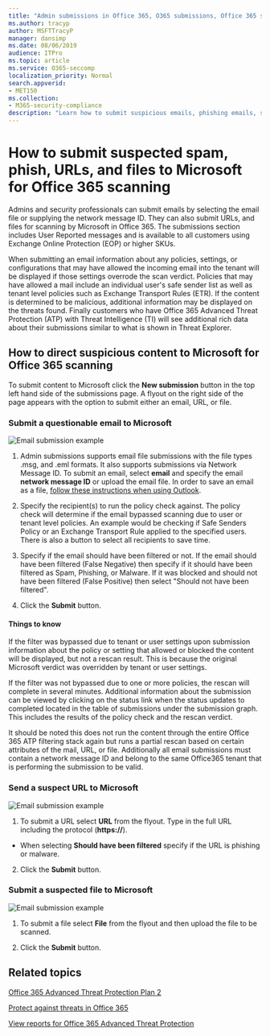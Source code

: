```yaml
---
title: "Admin submissions in Office 365, O365 submissions, Office 365 spam problem, O365 false negative, submit phish in office 365, submit email for scanning, suspicious email in Office 365, scan a mail, have Microsoft scan for phish, have Microsoft scan for spam, submit e-mail, submit email, dodgy email, bad actor mail, suspicious, untrusted mail, report phish emails to Microsoft, report phish emails to Microsoft, report malicious email to Microsoft, report scam email to Microsoft, report malware in email to Microsoft, spam email in inbox office 365, virus in email office 365"
ms.author: tracyp
author: MSFTTracyP
manager: dansimp
ms.date: 08/06/2019
audience: ITPro
ms.topic: article
ms.service: O365-seccomp
localization_priority: Normal
search.appverid:
- MET150  
ms.collection:
- M365-security-compliance
description: "Learn how to submit suspicious emails, phishing emails, spam emails, URLs, and files from an Office 365 tenant to Microsoft for scanning."
---
```


# How to submit suspected spam, phish, URLs, and files to Microsoft for Office 365 scanning
Admins and security professionals can submit emails by selecting the email file or supplying the network message ID. They can also submit URLs, and files for scanning by Microsoft in Office 365. The submissions section includes User Reported messages and is available to all customers using Exchange Online Protection (EOP) or higher SKUs.

When submitting an email information about any policies, settings, or configurations that may have allowed the incoming email into the tenant will be displayed if those settings overrode the scan verdict. Policies that may have allowed a mail include an individual user's safe sender list as well as tenant level policies such as Exchange Transport Rules (ETR). If the content is determined to be malicious, additional information may be displayed on the threats found. Finally customers who have Office 365 Advanced Threat Protection (ATP) with Threat Intelligence (TI) will see additional rich data about their submissions similar to what is shown in Threat Explorer. 

## How to direct suspicious content to Microsoft for Office 365 scanning
To submit content to Microsoft click the **New submission** button in the top left hand side of the submissions page. A flyout on the right side of the page appears with the option to submit either an email, URL, or file. 

### Submit a questionable email to Microsoft
![Email submission example](../media/submission-flyout-email.PNG)
1. Admin submissions supports email file submissions with the file types .msg, and .eml formats. It also supports submissions via Network Message ID. To submit an email, select **email** and specify the email **network message ID** or upload the email file. In order to save an email as a file, [follow these instructions when using Outlook](https://support.office.com/article/save-a-message-as-a-file-4821bcd4-7687-4d6d-a486-b89a291a56e2). 

2. Specify the recipient(s) to run the policy check against. The policy check will determine if the email bypassed scanning due to user or tenant level policies. An example would be checking if Safe Senders Policy or an Exchange Transport Rule applied to the specified users. There is also a button to select all recipients to save time.  

3. Specify if the email should have been filtered or not. If the email should have been filtered (False Negative) then specify if it should have been filtered as Spam, Phishing, or Malware. If it was blocked and should not have been filtered (False Positive) then select "Should not have been filtered".  

4. Click the **Submit** button.

#### Things to know 
If the filter was bypassed due to tenant or user settings upon submission information about the policy or setting that allowed or blocked the content will be displayed, but not a rescan result. This is because the original Microsoft verdict was overridden by tenant or user settings. 

If the filter was not bypassed due to one or more policies, the rescan will complete in several minutes. Additional information about the submission can be viewed by clicking on the status link when the status updates to completed located in the table of submissions under the submission graph. This includes the results of the policy check and the rescan verdict. 

It should be noted this does not run the content through the entire Office 365 ATP filtering stack again but runs a partial rescan based on certain attributes of the mail, URL, or file. Additionally all email submissions must contain a network message ID and belong to the same Office365 tenant that is performing the submission to be valid. 

### Send a suspect URL to Microsoft
![Email submission example](../media/submission-url-flyout.png)
1. To submit a URL select **URL** from the flyout. Type in the full URL including the protocol (**https://**). 

* When selecting **Should have been filtered** specify if the URL is phishing or malware.

2. Click the **Submit** button. 


### Submit a suspected file to Microsoft
![Email submission example](../media/submission-file-flyout.PNG)
1. To submit a file select **File** from the flyout and then upload the file to be scanned. 

2. Click the **Submit** button.


## Related topics

[Office 365 Advanced Threat Protection Plan 2](office-365-ti.md)
  
[Protect against threats in Office 365](protect-against-threats.md)
  
[View reports for Office 365 Advanced Threat Protection](view-reports-for-atp.md)
  
